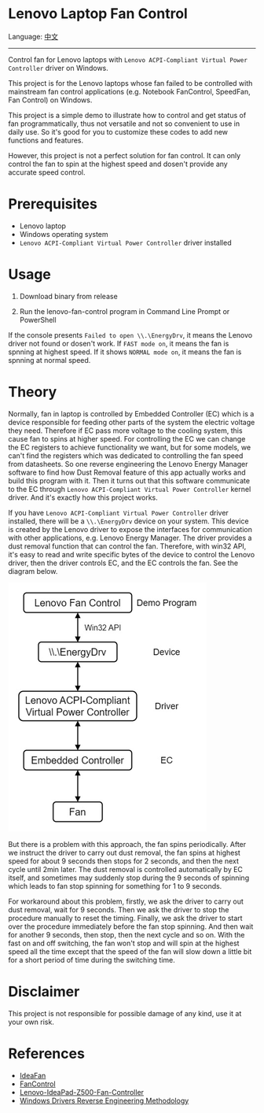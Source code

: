 # Lenovo Laptop Fan Control

Language: [中文](README.zh_CN.md)

---

Control fan for Lenovo laptops with `Lenovo ACPI-Compliant Virtual Power Controller` driver on Windows.

This project is for the Lenovo laptops whose fan failed to be controlled with mainstream fan control applications (e.g. Notebook FanControl, SpeedFan, Fan Control) on Windows.

This project is a simple demo to illustrate how to control and get status of fan programmatically, thus not versatile and not so convenient to use in daily use. So it's good for you to customize these codes to add new functions and features.

However, this project is not a perfect solution for fan control. It can only control the fan to spin at the highest speed and dosen't provide any accurate speed control.

# Prerequisites

- Lenovo laptop
- Windows operating system
- `Lenovo ACPI-Compliant Virtual Power Controller` driver installed

# Usage

1. Download binary from release

2. Run the lenovo-fan-control program in Command Line Prompt or PowerShell

If the console presents `Failed to open \\.\EnergyDrv`, it means the Lenovo driver not found or dosen't work. If `FAST mode on`, it means the fan is spnning at highest speed. If it shows `NORMAL mode on`, it means the fan is spnning at normal speed.

# Theory

Normally, fan in laptop is controlled by Embedded Controller (EC) which is a device responsible for feeding other parts of the system the electric voltage they need. Therefore if EC pass more voltage to the cooling system, this cause fan to spins at higher speed. For controlling the EC we can change the EC registers to achieve functionality we want, but for some models, we can't find the registers which was dedicated to controlling the fan speed from datasheets. So one reverse engineering the Lenovo Energy Manager software to find how Dust Removal feature of this app actually works and build this program with it. Then it turns out that this software communicate to the EC through `Lenovo ACPI-Compliant Virtual Power Controller` kernel driver. And it's exactly how this project works.

If you have `Lenovo ACPI-Compliant Virtual Power Controller` driver installed, there will be a `\\.\EnergyDrv` device on your system. This device is created by the Lenovo driver to expose the interfaces for communication with other applications, e.g. Lenovo Energy Manager. The driver provides a dust removal function that can control the fan. Therefore, with win32 API, it's easy to read and write specific bytes of the device to control the Lenovo driver, then the driver controls EC, and the EC controls the fan. See the diagram below.

![Diagram](images/diagram.jpg)

But there is a problem with this approach, the fan spins periodically. After we instruct the driver to carry out dust removal, the fan spins at highest speed for about 9 seconds then stops for 2 seconds, and then the next cycle until 2min later. The dust removal is controlled automatically by EC itself, and sometimes may suddenly stop during the 9 seconds of spinning which leads to fan stop spinning for something for 1 to 9 seconds.

For workaround about this problem, firstly, we ask the driver to carry out dust removal, wait for 9 seconds. Then we ask the driver to stop the procedure manually to reset the timing. Finally, we ask the driver to start over the procedure immediately before the fan stop spinning. And then wait for another 9 seconds, then stop, then the next cycle and so on. With the fast on and off switching, the fan won't stop and will spin at the highest speed all the time except that the speed of the fan will slow down a little bit for a short period of time during the switching time.

# Disclaimer

This project is not responsible for possible damage of any kind, use it at your own risk.

# References

- [IdeaFan][IdeaFan]
- [FanControl][FanControl]
- [Lenovo-IdeaPad-Z500-Fan-Controller][Lenovo-IdeaPad-Z500-Fan-Controller]
- [Windows Drivers Reverse Engineering Methodology][windows-drivers-reverse-engineering-methodology]

[IdeaFan]: https://www.allstone.lt/ideafan/
[FanControl]: https://github.com/bitrate16/FanControl
[Lenovo-IdeaPad-Z500-Fan-Controller]: https://github.com/Soberia/Lenovo-IdeaPad-Z500-Fan-Controller
[windows-drivers-reverse-engineering-methodology]: https://voidsec.com/windows-drivers-reverse-engineering-methodology/

